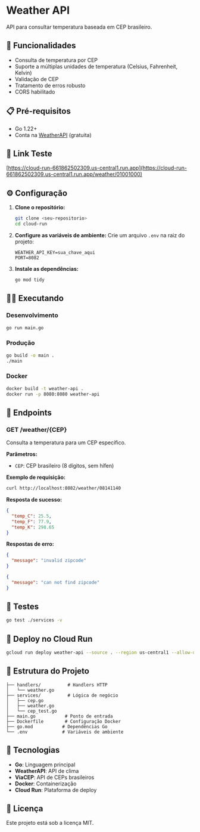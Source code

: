 # Weather API

API para consultar temperatura baseada em CEP brasileiro.

## 🚀 Funcionalidades

- Consulta de temperatura por CEP
- Suporte a múltiplas unidades de temperatura (Celsius, Fahrenheit, Kelvin)
- Validação de CEP
- Tratamento de erros robusto
- CORS habilitado

## 📋 Pré-requisitos

- Go 1.22+
- Conta na [WeatherAPI](https://www.weatherapi.com/) (gratuita)

## 🚀 Link Teste

[https://cloud-run-661862502309.us-central1.run.app](https://cloud-run-661862502309.us-central1.run.app/weather/01001000)

## ⚙️ Configuração

1. **Clone o repositório:**
   ```bash
   git clone <seu-repositorio>
   cd cloud-run
   ```

2. **Configure as variáveis de ambiente:**
   Crie um arquivo `.env` na raiz do projeto:
   ```env
   WEATHER_API_KEY=sua_chave_aqui
   PORT=8082
   ```

3. **Instale as dependências:**
   ```bash
   go mod tidy
   ```

## 🏃‍♂️ Executando

### Desenvolvimento
```bash
go run main.go
```

### Produção
```bash
go build -o main .
./main
```

### Docker
```bash
docker build -t weather-api .
docker run -p 8080:8080 weather-api
```

## 📡 Endpoints

### GET /weather/{CEP}

Consulta a temperatura para um CEP específico.

**Parâmetros:**
- `CEP`: CEP brasileiro (8 dígitos, sem hífen)

**Exemplo de requisição:**
```bash
curl http://localhost:8082/weather/08141140
```

**Resposta de sucesso:**
```json
{
  "temp_C": 25.5,
  "temp_F": 77.9,
  "temp_K": 298.65
}
```

**Respostas de erro:**
```json
{
  "message": "invalid zipcode"
}
```
```json
{
  "message": "can not find zipcode"
}
```

## 🧪 Testes

```bash
go test ./services -v
```

## 🚀 Deploy no Cloud Run

```bash
gcloud run deploy weather-api --source . --region us-central1 --allow-unauthenticated
```

## 📁 Estrutura do Projeto

```
├── handlers/          # Handlers HTTP
│   └── weather.go
├── services/          # Lógica de negócio
│   ├── cep.go
│   ├── weather.go
│   └── cep_test.go
├── main.go           # Ponto de entrada
├── Dockerfile        # Configuração Docker
├── go.mod           # Dependências Go
└── .env             # Variáveis de ambiente
```

## 🔧 Tecnologias

- **Go**: Linguagem principal
- **WeatherAPI**: API de clima
- **ViaCEP**: API de CEPs brasileiros
- **Docker**: Containerização
- **Cloud Run**: Plataforma de deploy

## 📝 Licença

Este projeto está sob a licença MIT. 
